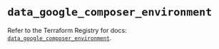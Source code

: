 # `data_google_composer_environment`

Refer to the Terraform Registry for docs: [`data_google_composer_environment`](https://registry.terraform.io/providers/hashicorp/google/5.29.1/docs/data-sources/composer_environment).
